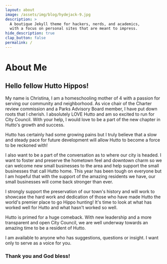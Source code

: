 ```yaml
---
layout: about
image: /assets/img/blog/hydejack-9.jpg
description: >
  A boutique Jekyll theme for hackers, nerds, and academics,
  with a focus on personal sites that are meant to impress.
hide_description: true
clap_button: false
permalink: /
---
```


# About Me

## Hello fellow Hutto Hippos! 

My name is Christina, I am a homeschooling mother of 4 with a passion for serving our community and neighborhood. As vice chair of the Charter review commission and a Parks Advisory Board member, I have put down roots that I cherish. I absolutely LOVE Hutto and am so excited to run for City Council. With your help, I would love to be a part of the new chapter in Hutto's growth and success. 

Hutto has certainly had some growing pains but I truly believe that a slow and steady pace for future development will allow Hutto to become a force to be reckoned with! 

I also want to be a part of the conversation as to where our city is headed. I want to foster and preserve the hometown feel and downtown charm so we can welcome new small businesses to the area and help support the small businesses that call Hutto home. This year has been tough on everyone but I am hopeful that with the support of the amazing residents we have, our small businesses will come back stronger than ever. 

I strongly support the preservation of our town's history and will work to showcase the hard work and dedication of those who have made Hutto the world's premier place to go Hippo hunting! It's time to look at what has worked well for Hutto and what hasn't worked so well. 

Hutto is primed for a huge comeback. With new leadership and a more transparent and open City Council, we are well underway towards an amazing time to be a resident of Hutto. 

I am available to anyone who has suggestions, questions or insight. I want only to serve as a voice for you.

### Thank you and God bless!

